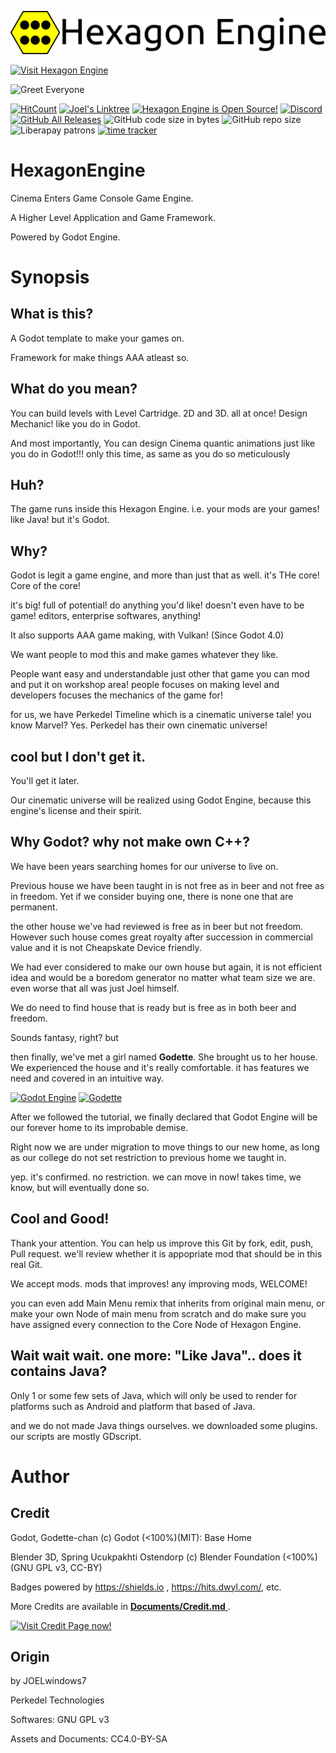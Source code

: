  
 [![Hexagon Engine Logo](https://github.com/Perkedel/HexagonEngine/raw/master/Sprites/HexagonEngineLogo.png )](https://github.com/Perkedel/HexagonEngine )
 
 [![Visit Hexagon Engine](https://img.shields.io/badge/Hexagon%20Engine-Visit%20GitHub%20Repo-yellow?style=for-the-badge )](https://github.com/Perkedel/HexagonEngine )
 
<!---  ![Godot Export](https://github.com/Perkedel/HexagonEngine/workflows/Godot%20Export/badge.svg) -->
 ![Greet Everyone](https://github.com/Perkedel/HexagonEngine/workflows/Greet%20Everyone/badge.svg)
 
 [![HitCount](http://hits.dwyl.io/Perkedel/HexagonEngine.svg )](http://hits.dwyl.io/Perkedel/HexagonEngine )
 [![Joel's Linktree](https://img.shields.io/badge/Linktree-Visit-green )](https://www.linktr.ee/joelwindows7 )
 [![Hexagon Engine is Open Source!](https://img.shields.io/github/license/Perkedel/HexagonEngine?logo=gnu )](https://github.com/Perkedel/HexagonEngine/blob/master/LICENSE )
 [![Discord](https://img.shields.io/discord/376751612967911424?logo=Discord )](https://discord.gg/dHWDTPF )
 [![GitHub All Releases](https://img.shields.io/github/downloads/Perkedel/HexagonEngine/total?logo=github )](https://github.com/Perkedel/HexagonEngine/releases )
 ![GitHub code size in bytes](https://img.shields.io/github/languages/code-size/Perkedel/HexagonEngine?logo=Github )
 ![GitHub repo size](https://img.shields.io/github/repo-size/Perkedel/HexagonEngine?logo=Github )
 ![Liberapay patrons](https://img.shields.io/liberapay/patrons/JOELwindows7?logo=liberapay ) 
 [![time tracker](https://wakatime.com/badge/github/Perkedel/HexagonEngine.svg )](https://wakatime.com/badge/github/Perkedel/HexagonEngine )
# HexagonEngine
 Cinema Enters Game Console Game Engine. 

A Higher Level Application and Game Framework. 

Powered by Godot Engine.
 
# Synopsis
## What is this?
A Godot template to make your games on.

Framework for make things AAA atleast so.
	
## What do you mean?
You can build levels with Level Cartridge. 2D and 3D. all at once! Design Mechanic! like you do in Godot.
	
And most importantly, You can design Cinema quantic animations just like you do in Godot!!! only this time, as same as you do so meticulously

## Huh?
The game runs inside this Hexagon Engine. i.e. your mods are your games!
like Java! but it's Godot.
	
## Why?

Godot is legit a game engine, and more than just that as well. it's THe core! Core of the core!

it's big! full of potential! do anything you'd like! doesn't even have to be game! editors, enterprise softwares, anything!

It also supports AAA game making, with Vulkan! (Since Godot 4.0)
	
We want people to mod this and make games whatever they like.

People want easy and understandable just other that game you can mod and put it on workshop area! people focuses on making level and developers focuses the mechanics of the game for!
	
for us, we have Perkedel Timeline which is a cinematic universe tale! you know Marvel? Yes. Perkedel has their own cinematic universe!
	
## cool but I don't get it.
You'll get it later.
	
Our cinematic universe will be realized using Godot Engine, because this engine's license and their spirit.
	
## Why Godot? why not make own C++?
We have been years searching homes for our universe to live on. 
	
Previous house we have been taught in is not free as in beer and not free as in freedom. Yet if we consider buying one, there is none one that are permanent.
	
the other house we've had reviewed is free as in beer but not freedom. However such house comes great royalty after succession in commercial value and it is not Cheapskate Device friendly.
	
We had ever considered to make our own house but again, it is not efficient idea and would be a boredom generator no matter what team size we are. even worse that all was just Joel himself.
	
We do need to find house that is ready but is free as in both beer and freedom.
	
Sounds fantasy, right? but
	
then finally, we've met a girl named **Godette**. She brought us to her house. We experienced the house and it's really comfortable. it has features we need and covered in an intuitive way.

[![Godot Engine](https://img.shields.io/badge/Godot%20Engine-%240%20%26%20Open%20Source-blue?logo=godot-engine&style=for-the-badge )](https://godotengine.org )
[![Godette](https://img.shields.io/badge/Godette%20Chan-Kawaii%20Awesome!!!-blue?logo=godot-engine&style=for-the-badge )](https://github.com/godotengine/godot-design/tree/master/godette )
	
After we followed the tutorial, we finally declared that Godot Engine will be our forever home to its improbable demise.
	
Right now we are under migration to move things to our new home, as long as our college do not set restriction to previous home we taught in.

yep. it's confirmed. no restriction. we can move in now! takes time, we know, but will eventually done so.
	
## Cool and Good!
Thank your attention. You can help us improve this Git by fork, edit, push, Pull request. we'll review whether it is appopriate mod that should be in this real Git.
	
We accept mods. mods that improves! any improving mods, WELCOME!
	
you can even add Main Menu remix that inherits from original main menu, or make your own Node of main menu from scratch and do make sure you have assigned every connection to the Core Node of Hexagon Engine.
	
## Wait wait wait. one more: "Like Java".. does it contains Java?
Only 1 or some few sets of Java, which will only be used to render for platforms such as Android and platform that based of Java.

and we do not made Java things ourselves. we downloaded some plugins. our scripts are mostly GDscript.
# Author
## Credit
Godot, Godette-chan (c) Godot (<100%)(MIT): Base Home

Blender 3D, Spring Ucukpakhti Ostendorp (c) Blender Foundation (<100%)(GNU GPL v3, CC-BY)

Badges powered by https://shields.io , https://hits.dwyl.com/, etc. 

More Credits are available in [**Documents/Credit.md** ](https://github.com/Perkedel/HexagonEngine/blob/master/Documents/Credits.md ) .

[![Visit Credit Page now!](https://img.shields.io/badge/Credit.md-Big%20Shoutout-yellowgreen?style=for-the-badge ) ](https://github.com/Perkedel/HexagonEngine/blob/master/Documents/Credits.md )

## Origin
by JOELwindows7

Perkedel Technologies

Softwares: GNU GPL v3

Assets and Documents: CC4.0-BY-SA
	


